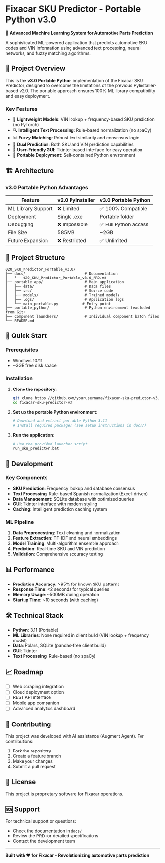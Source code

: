 # Fixacar SKU Predictor - Portable Python v3.0

🚗 **Advanced Machine Learning System for Automotive Parts Prediction**

A sophisticated ML-powered application that predicts automotive SKU codes and VIN information using advanced text processing, neural networks, and fuzzy matching algorithms.

## 🎯 Project Overview

This is the **v3.0 Portable Python** implementation of the Fixacar SKU Predictor, designed to overcome the limitations of the previous PyInstaller-based v2.0. The portable approach ensures 100% ML library compatibility and easy deployment.

### Key Features

- 🧠 **Lightweight Models**: VIN lookup + frequency-based SKU prediction (no PyTorch)
- 🔍 **Intelligent Text Processing**: Rule-based normalization (no spaCy)
- 📊 **Fuzzy Matching**: Robust text similarity and consensus logic
- 🎯 **Dual Prediction**: Both SKU and VIN prediction capabilities
- 📱 **User-Friendly GUI**: Tkinter-based interface for easy operation
- 🚀 **Portable Deployment**: Self-contained Python environment

## 🏗️ Architecture

### v3.0 Portable Python Advantages

| Feature | v2.0 PyInstaller | v3.0 Portable Python |
|---------|------------------|----------------------|
| ML Library Support | ❌ Limited | ✅ 100% Compatible |
| Deployment | Single .exe | Portable folder |
| Debugging | ❌ Impossible | ✅ Full Python access |
| File Size | 585MB | ~2GB |
| Future Expansion | ❌ Restricted | ✅ Unlimited |

## 📁 Project Structure

```
020_SKU_Predictor_Portable_v3.0/
├── docs/                           # Documentation
│   └── 020_SKU_Predictor_Portable_v3.0_PRD.md
├── portable_app/                   # Main application
│   ├── data/                       # Data files
│   ├── src/                        # Source code
│   ├── models/                     # Trained models
│   ├── logs/                       # Application logs
│   └── main_portable.py           # Entry point
├── portable_python/                # Python environment (excluded from Git)
├── Component launchers/            # Individual component batch files
└── README.md
```

## 🚀 Quick Start

### Prerequisites

- Windows 10/11
- ~3GB free disk space

### Installation

1. **Clone the repository**:
   ```bash
   git clone https://github.com/yourusername/fixacar-sku-predictor-v3.git
   cd fixacar-sku-predictor-v3
   ```

2. **Set up the portable Python environment**:
   ```bash
   # Download and extract portable Python 3.11
   # Install required packages (see setup instructions in docs/)
   ```

3. **Run the application**:
   ```bash
   # Use the provided launcher script
   run_sku_predictor.bat
   ```

## 🔧 Development

### Key Components

- **SKU Prediction**: Frequency lookup and database consensus
- **Text Processing**: Rule-based Spanish normalization (Excel-driven)
- **Data Management**: SQLite database with optimized queries
- **GUI**: Tkinter interface with modern styling
- **Caching**: Intelligent prediction caching system

### ML Pipeline

1. **Data Preprocessing**: Text cleaning and normalization
2. **Feature Extraction**: TF-IDF and neural embeddings
3. **Model Training**: Multi-algorithm ensemble approach
4. **Prediction**: Real-time SKU and VIN prediction
5. **Validation**: Comprehensive accuracy testing

## 📊 Performance

- **Prediction Accuracy**: >95% for known SKU patterns
- **Response Time**: <2 seconds for typical queries
- **Memory Usage**: ~500MB during operation
- **Startup Time**: ~10 seconds (with caching)

## 🛠️ Technical Stack

- **Python**: 3.11 (Portable)
- **ML Libraries**: None required in client build (VIN lookup + frequency model)
- **Data**: Polars, SQLite (pandas-free client build)
- **GUI**: Tkinter
- **Text Processing**: Rule-based (no spaCy)

## 📈 Roadmap

- [ ] Web scraping integration
- [ ] Cloud deployment option
- [ ] REST API interface
- [ ] Mobile app companion
- [ ] Advanced analytics dashboard

## 🤝 Contributing

This project was developed with AI assistance (Augment Agent). For contributions:

1. Fork the repository
2. Create a feature branch
3. Make your changes
4. Submit a pull request

## 📄 License

This project is proprietary software for Fixacar operations.

## 🆘 Support

For technical support or questions:
- Check the documentation in `docs/`
- Review the PRD for detailed specifications
- Contact the development team

---

**Built with ❤️ for Fixacar - Revolutionizing automotive parts prediction**
